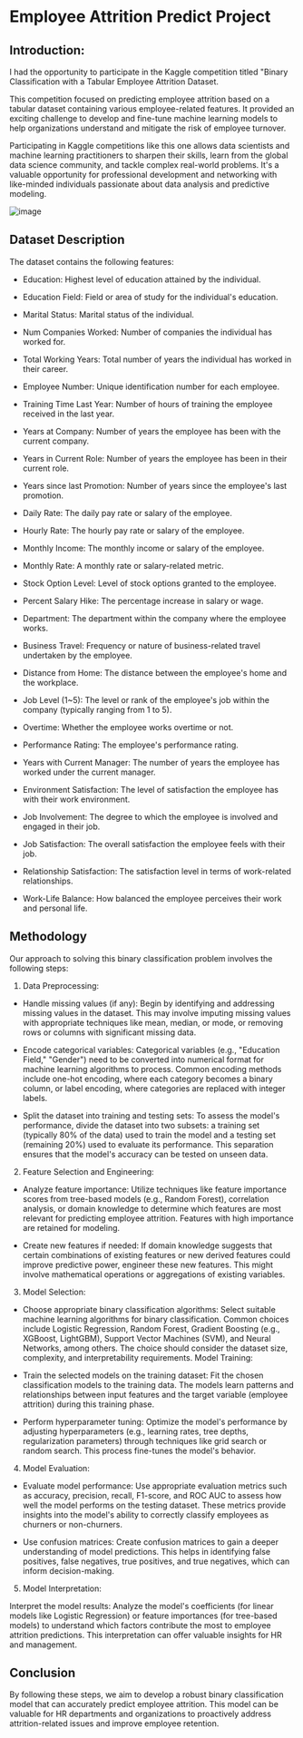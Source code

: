 # Employee Attrition Predict Project

## Introduction:

I had the opportunity to participate in the Kaggle competition titled "Binary Classification with a Tabular Employee Attrition Dataset.

This competition focused on predicting employee attrition based on a tabular dataset containing various employee-related features. It provided an exciting challenge to develop and fine-tune machine learning models to help organizations understand and mitigate the risk of employee turnover.

Participating in Kaggle competitions like this one allows data scientists and machine learning practitioners to sharpen their skills, learn from the global data science community, and tackle complex real-world problems. It's a valuable opportunity for professional development and networking with like-minded individuals passionate about data analysis and predictive modeling.

![image](https://github.com/zcxads/ASAC_ML_Project/assets/96506354/7f1dcb9a-885a-4f04-bb45-62f7d5c0d8ce)


## Dataset Description
The dataset contains the following features:

- Education: Highest level of education attained by the individual.
- Education Field: Field or area of study for the individual's education.
- Marital Status: Marital status of the individual.
- Num Companies Worked: Number of companies the individual has worked for.
- Total Working Years: Total number of years the individual has worked in their career.

- Employee Number: Unique identification number for each employee.
- Training Time Last Year: Number of hours of training the employee received in the last year.
- Years at Company: Number of years the employee has been with the current company.
- Years in Current Role: Number of years the employee has been in their current role.
- Years since last Promotion: Number of years since the employee's last promotion.

- Daily Rate: The daily pay rate or salary of the employee.
- Hourly Rate: The hourly pay rate or salary of the employee.
- Monthly Income: The monthly income or salary of the employee.
- Monthly Rate: A monthly rate or salary-related metric.
- Stock Option Level: Level of stock options granted to the employee.
- Percent Salary Hike: The percentage increase in salary or wage.

- Department: The department within the company where the employee works.
- Business Travel: Frequency or nature of business-related travel undertaken by the employee.
- Distance from Home: The distance between the employee's home and the workplace.
- Job Level (1~5): The level or rank of the employee's job within the company (typically ranging from 1 to 5).
- Overtime: Whether the employee works overtime or not.
- Performance Rating: The employee's performance rating.
- Years with Current Manager: The number of years the employee has worked under the current manager.

- Environment Satisfaction: The level of satisfaction the employee has with their work environment.
- Job Involvement: The degree to which the employee is involved and engaged in their job.
- Job Satisfaction: The overall satisfaction the employee feels with their job.
- Relationship Satisfaction: The satisfaction level in terms of work-related relationships.
- Work-Life Balance: How balanced the employee perceives their work and personal life.

## Methodology
Our approach to solving this binary classification problem involves the following steps:

1. Data Preprocessing:

- Handle missing values (if any): Begin by identifying and addressing missing values in the dataset. This may involve imputing missing values with appropriate techniques like mean, median, or mode, or removing rows or columns with significant missing data.

- Encode categorical variables: Categorical variables (e.g., "Education Field," "Gender") need to be converted into numerical format for machine learning algorithms to process. Common encoding methods include one-hot encoding, where each category becomes a binary column, or label encoding, where categories are replaced with integer labels.

- Split the dataset into training and testing sets: To assess the model's performance, divide the dataset into two subsets: a training set (typically 80% of the data) used to train the model and a testing set (remaining 20%) used to evaluate its performance. This separation ensures that the model's accuracy can be tested on unseen data.

2. Feature Selection and Engineering:

- Analyze feature importance: Utilize techniques like feature importance scores from tree-based models (e.g., Random Forest), correlation analysis, or domain knowledge to determine which features are most relevant for predicting employee attrition. Features with high importance are retained for modeling.

- Create new features if needed: If domain knowledge suggests that certain combinations of existing features or new derived features could improve predictive power, engineer these new features. This might involve mathematical operations or aggregations of existing variables.

3. Model Selection:

- Choose appropriate binary classification algorithms: Select suitable machine learning algorithms for binary classification. Common choices include Logistic Regression, Random Forest, Gradient Boosting (e.g., XGBoost, LightGBM), Support Vector Machines (SVM), and Neural Networks, among others. The choice should consider the dataset size, complexity, and interpretability requirements.
Model Training:

- Train the selected models on the training dataset: Fit the chosen classification models to the training data. The models learn patterns and relationships between input features and the target variable (employee attrition) during this training phase.

- Perform hyperparameter tuning: Optimize the model's performance by adjusting hyperparameters (e.g., learning rates, tree depths, regularization parameters) through techniques like grid search or random search. This process fine-tunes the model's behavior.

4. Model Evaluation:

- Evaluate model performance: Use appropriate evaluation metrics such as accuracy, precision, recall, F1-score, and ROC AUC to assess how well the model performs on the testing dataset. These metrics provide insights into the model's ability to correctly classify employees as churners or non-churners.

- Use confusion matrices: Create confusion matrices to gain a deeper understanding of model predictions. This helps in identifying false positives, false negatives, true positives, and true negatives, which can inform decision-making.

5. Model Interpretation:

Interpret the model results: Analyze the model's coefficients (for linear models like Logistic Regression) or feature importances (for tree-based models) to understand which factors contribute the most to employee attrition predictions. This interpretation can offer valuable insights for HR and management.

## Conclusion
By following these steps, we aim to develop a robust binary classification model that can accurately predict employee attrition. This model can be valuable for HR departments and organizations to proactively address attrition-related issues and improve employee retention.
